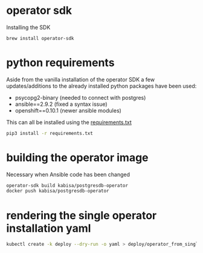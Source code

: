 # operator sdk

Installing the SDK
```bash
brew install operator-sdk
```

# python requirements

Aside from the vanilla installation of the operator SDK a few updates/additions to the already installed python packages have been used:

- psycopg2-binary (needed to connect with postgres)
- ansible==2.9.2 (fixed a syntax issue)
- openshift==0.10.1 (newer ansible modules)

This can all be installed using the [requirements.txt](requirements.txt)

```bash
pip3 install -r requirements.txt
```

# building the operator image

Necessary when Ansible code has been changed

```bash
operator-sdk build kabisa/postgresdb-operator
docker push kabisa/postgresdb-operator
```

# rendering the single operator installation yaml

```bash
kubectl create -k deploy --dry-run -o yaml > deploy/operator_from_single_file.yaml
```
